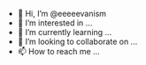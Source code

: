 - 👋 Hi, I’m @eeeeevanism
- 👀 I’m interested in ...
- 🌱 I’m currently learning ...
- 💞️ I’m looking to collaborate on ...
- 📫 How to reach me ...

<!---
eeeeevanism/eeeeevanism is a ✨ special ✨ repository because its `README.md` (this file) appears on your GitHub profile.
You can click the Preview link to take a look at your changes.
--->

